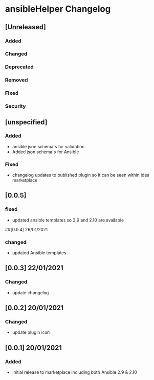 <!-- Keep a Changelog guide -> https://keepachangelog.com -->

# ansibleHelper Changelog
## [Unreleased]
### Added

### Changed

### Deprecated

### Removed

### Fixed

### Security
## [unspecified]
### Added
- ansible json schema's for validation
- Added json schema's for Ansible

### Fixed
- changelog updates to published plugin so it can be seen within idea marketplace

## [0.0.5]
### fixed
- updated ansible templates so 2.9 and 2.10 are available

##[0.0.4] 26/01/2021
### changed
- updated Ansible templates

## [0.0.3] 22/01/2021
### Changed
- update changelog

## [0.0.2] 20/01/2021
### Changed
- update plugin icon

## [0.0.1] 20/01/2021
### Added
- Initial release to marketplace including both Ansible 2.9 & 2.10

